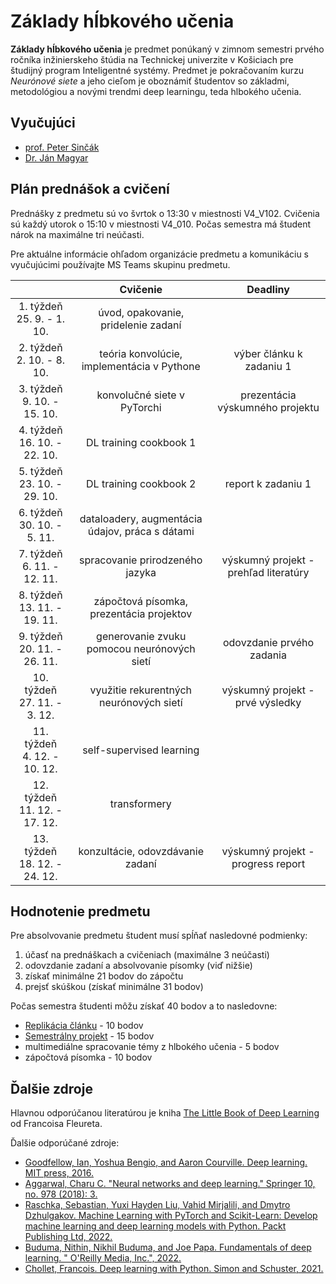 # Základy hĺbkového učenia

**Základy hĺbkového učenia** je predmet ponúkaný v zimnom semestri prvého ročníka inžinierskeho štúdia na Technickej univerzite v Košiciach pre študijný program Inteligentné systémy. Predmet je pokračovaním kurzu *Neurónové siete* a jeho cieľom je oboznámiť študentov so základmi, metodológiou a novými trendmi deep learningu, teda hlbokého učenia.

## Vyučujúci
 - [prof. Peter Sinčák](https://www.petersincak.com)
 - [Dr. Ján Magyar](http://www.cloudai.sk/people-janmagyar/)

## Plán prednášok a cvičení
Prednášky z predmetu sú vo švrtok o 13:30 v miestnosti V4_V102. Cvičenia sú každý utorok o 15:10 v miestnosti V4_010. Počas semestra má študent nárok na maximálne tri neúčasti.

Pre aktuálne informácie ohľadom organizácie predmetu a komunikáciu s vyučujúcimi používajte MS Teams skupinu predmetu.

|                                  |                            **Cvičenie**                            |              **Deadliny**               |
|:--------------------------------:|:------------------------------------------------------------------:|:---------------------------------------:|
|   1. týždeň<br>25. 9. - 1. 10.   |                úvod, opakovanie, pridelenie zadaní                 |                                         |
|   2. týždeň<br>2. 10. - 8. 10.   |            teória konvolúcie, implementácia v Pythone              | výber článku k zadaniu 1                |
|   3. týždeň<br>9. 10. - 15. 10.  |                    konvolučné siete v PyTorchi                     | prezentácia výskumného projektu         |
|   4. týždeň<br>16. 10. - 22. 10. |                       DL training cookbook 1                       |                                         |
|   5. týždeň<br>23. 10. - 29. 10. |                       DL training cookbook 2                       | report k zadaniu 1                      |
|   6. týždeň<br>30. 10. - 5. 11.  |           dataloadery, augmentácia údajov, práca s dátami          |                                         |
|   7. týždeň<br>6. 11. - 12. 11.  |                   spracovanie prirodzeného jazyka                  | výskumný projekt - prehľad literatúry   |
|   8. týždeň<br>13. 11. - 19. 11. |               zápočtová písomka, prezentácia projektov             |                                         |
|   9. týždeň<br>20. 11. - 26. 11. |             generovanie zvuku pomocou neurónových sietí            | odovzdanie prvého zadania               |
|  10. týždeň<br>27. 11. - 3. 12.  |               využitie rekurentných neurónových sietí              | výskumný projekt - prvé výsledky        |
|  11. týždeň<br>4. 12. - 10. 12.  |                      self-supervised learning                      |                                         |
|  12. týždeň<br>11. 12. - 17. 12. |                            transformery                            |                                         |
|  13. týždeň<br>18. 12. - 24. 12. |                  konzultácie, odovzdávanie zadaní                  | výskumný projekt - progress report      |

## Hodnotenie predmetu
Pre absolvovanie predmetu študent musí spĺňať nasledovné podmienky:

1. účasť na prednáškach a cvičeniach (maximálne 3 neúčasti)
2. odovzdanie zadaní a absolvovanie písomky (viď nižšie)
3. získať minimálne 21 bodov do zápočtu
4. prejsť skúškou (získať minimálne 31 bodov)

Počas semestra študenti môžu získať 40 bodov a to nasledovne:

  - [Replikácia článku](assignments/assignment1.md) - 10 bodov
  - [Semestrálny projekt](assignments/assignment2.md) - 15 bodov
  - multimediálne spracovanie témy z hlbokého učenia - 5 bodov
  - zápočtová písomka - 10 bodov

## Ďalšie zdroje
Hlavnou odporúčanou literatúrou je kniha [The Little Book of Deep Learning](https://fleuret.org/public/lbdl.pdf) od Francoisa Fleureta.

Ďalšie odporúčané zdroje:

 - [Goodfellow, Ian, Yoshua Bengio, and Aaron Courville. Deep learning. MIT press, 2016.](https://www.deeplearningbook.org)
 - [Aggarwal, Charu C. "Neural networks and deep learning." Springer 10, no. 978 (2018): 3.](https://link.springer.com/book/10.1007/978-3-319-94463-0)
 - [Raschka, Sebastian, Yuxi Hayden Liu, Vahid Mirjalili, and Dmytro Dzhulgakov. Machine Learning with PyTorch and Scikit-Learn: Develop machine learning and deep learning models with Python. Packt Publishing Ltd, 2022.](https://www.packtpub.com/product/machine-learning-with-pytorch-and-scikit-learn/9781801819312)
 - [Buduma, Nithin, Nikhil Buduma, and Joe Papa. Fundamentals of deep learning. " O'Reilly Media, Inc.", 2022.](https://www.oreilly.com/library/view/fundamentals-of-deep/9781492082170/)
 - [Chollet, Francois. Deep learning with Python. Simon and Schuster, 2021.](https://www.manning.com/books/deep-learning-with-python-second-edition)
